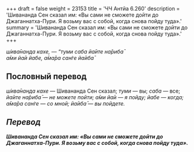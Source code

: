 +++
draft = false
weight = 23153
title = 'ЧЧ Антйа 6.260'
description = 'Шивананда Сен сказал им: «Вы сами не сможете дойти до Джаганнатха-Пури. Я возьму вас с собой, когда снова пойду туда».'
summary = 'Шивананда Сен сказал им: «Вы сами не сможете дойти до Джаганнатха-Пури. Я возьму вас с собой, когда снова пойду туда».'
+++

_ш́ива̄нанда кахе,_ — _“туми саба йа̄ите на̄риба̄  
а̄ми йа̄и йабе,_ _а̄ма̄ра сан̇ге йа̄иба̄_

## Пословный перевод

_ш́ива̄нанда_ _кахе_ — Шивананда Сен сказал; _туми_ — вы; _саба_ — все; _йа̄ите</em>_ _<em>на̄риба̄_ — не можете пойти; _а̄ми_ _йа̄и_ — я пойду; _йабе_ — когда; _а̄ма̄ра</em>_ _<em>сан̇ге_ — со мной; _йа̄иба̄_ — вы пойдете.

## Перевод

**Шивананда Сен сказал им: «Вы сами не сможете дойти до Джаганнатха-Пури. Я возьму вас с собой, когда снова пойду туда».**
